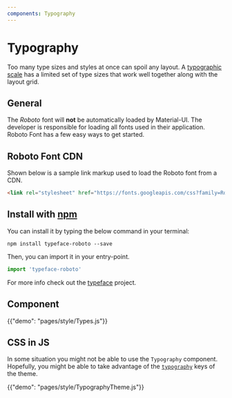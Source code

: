 ```yaml
---
components: Typography
---
```


# Typography

Too many type sizes and styles at once can spoil any layout.
A [typographic scale](https://material.google.com/style/typography.html#typography-styles) has a limited set of type sizes that work well together along with the layout grid.

## General

The *Roboto* font will **not** be automatically loaded by Material-UI.
The developer is responsible for loading all fonts used in their application.
Roboto Font has a few easy ways to get started.

## Roboto Font CDN

Shown below is a sample link markup used to load the Roboto font from a CDN.
```html
<link rel="stylesheet" href="https://fonts.googleapis.com/css?family=Roboto:300,400,500">
```
## Install with [npm](https://www.npmjs.com/)

You can install it by typing the below command in your terminal:

`npm install typeface-roboto --save`

Then, you can import it in your entry-point.

```js
import 'typeface-roboto'
```
For more info check out the [typeface](https://www.npmjs.com/package/typeface-roboto) project.

## Component

{{"demo": "pages/style/Types.js"}}

## CSS in JS

In some situation you might not be able to use the `Typography` component.
Hopefully, you might be able to take advantage of the [`typography`](/customization/theme-default?expend-path=$.typography) keys of the theme.

{{"demo": "pages/style/TypographyTheme.js"}}
